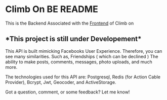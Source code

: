 # Climb On BE README
This is the Backend Associated with the [Frontend](https://github.com/AnansiOmega/ClimbOn) of Climb on
<h2> *This project is still under Developement* </h2>

This API is built mimicking Facebooks User Experience. Therefore, you can see many similarities. Such as, Friendships ( which can be declined ) The ability to make posts, comments, messages, photo uploads, and much more.

The technologies used for this API are: Postgresql, Redis (for Action Cable Provider), Bcrypt, Jwt, Geocoder, and ActiveStorage.

Got a question, comment, or some feedback? Let me know!
